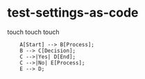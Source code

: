 # test-settings-as-code
touch
touch
touch

```graph TD;
    A[Start] --> B[Process];
    B --> C[Decision];
    C -->|Yes| D[End];
    C -->|No| E[Process];
    E --> D;
```
